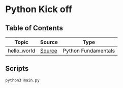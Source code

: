 # Python Kick off

## Table of Contents

| Topic       | Source                  | Type                |
| ----------- | ----------------------- | ------------------- |
| hello_world | [Source](./helloWorld/) | Python Fundamentals |

## Scripts

```bash
python3 main.py
```
